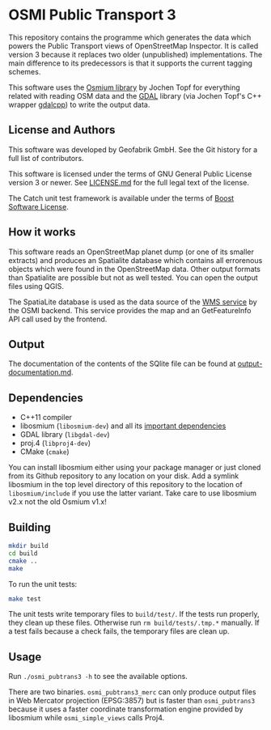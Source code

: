 # OSMI Public Transport 3

This repository contains the programme which generates the data which powers
the Public Transport views of OpenStreetMap Inspector. It is called version 3
because it replaces two older (unpublished) implementations. The main difference
to its predecessors is that it supports the current tagging schemes.

This software uses the [Osmium library](https://github.com/osmcode/libosmium) by Jochen Topf for everything related with
reading OSM data and the [GDAL](http://gdal.org/) library (via Jochen Topf's C++ wrapper
[gdalcpp](https://github.com/joto/gdalcpp)) to write the output data.


## License and Authors

This software was developed by Geofabrik GmbH. See the Git history for a full
list of contributors.

This software is licensed under the terms of GNU General Public License version
3 or newer. See [LICENSE.md](LICENSE.md) for the full legal text of the license.

The Catch unit test framework is available under the terms of [Boost Software
License](test/include/LICENSE_1_0.txt).


## How it works

This software reads an OpenStreetMap planet dump (or one of its smaller extracts) and
produces an Spatialite database which contains all errorenous objects which were
found in the OpenStreetMap data. Other output formats than Spatialite are
possible but not as well tested. You can open the output files using QGIS.

The SpatiaLite database is used as the data source of the [WMS
service](https://wiki.openstreetmap.org/wiki/OSM_Inspector/WxS) by the OSMI
backend. This service provides the map and an GetFeatureInfo API call used by
the frontend.

## Output

The documentation of the contents of the SQlite file can be found at [output-documentation.md](output-documentation.md).


## Dependencies

* C++11 compiler
* libosmium (`libosmium-dev`) and all its [important dependencies](http://osmcode.org/libosmium/manual.html#dependencies)
* GDAL library (`libgdal-dev`)
* proj.4 (`libproj4-dev`)
* CMake (`cmake`)

You can install libosmium either using your package manager or just cloned from
its Github repository to any location on your disk. Add a symlink libosmium in
the top level directory of this repository to the location of
`libosmium/include` if you use the latter variant. Take care to use libosmium
v2.x not the old Osmium v1.x!


## Building

```sh
mkdir build
cd build
cmake ..
make
```

To run the unit tests:

```sh
make test
```

The unit tests write temporary files to `build/test/`. If the tests run properly,
they clean up these files. Otherwise run `rm build/tests/.tmp.*` manually. If a
test fails because a check fails, the temporary files are clean up.

## Usage

Run `./osmi_pubtrans3 -h` to see the available options.

There are two binaries. `osmi_pubtrans3_merc` can only produce output files
in Web Mercator projection (EPSG:3857) but is faster than `osmi_pubtrans3`
because it uses a faster coordinate transformation engine provided by libosmium
while `osmi_simple_views` calls Proj4.

